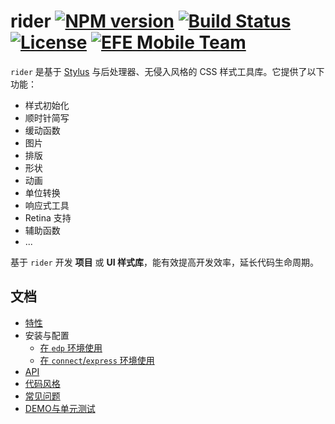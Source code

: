 rider [![NPM version](https://img.shields.io/npm/v/rider.svg?style=flat-square)](https://npmjs.org/package/rider) [![Build Status](https://img.shields.io/travis/ecomfe/rider.svg?style=flat-square)](https://travis-ci.org/ecomfe/rider) [![License](https://img.shields.io/npm/l/rider.svg?style=flat-square)](./LICENSE) [![EFE Mobile Team](https://img.shields.io/badge/EFE-Mobile_Team-blue.svg?style=flat-square)](http://efe.baidu.com)
===

`rider` 是基于 [Stylus](http://stylus-lang.com) 与后处理器、无侵入风格的 CSS 样式工具库。它提供了以下功能：

 * 样式初始化
 * 顺时针简写
 * 缓动函数
 * 图片
 * 排版
 * 形状
 * 动画
 * 单位转换
 * 响应式工具
 * Retina 支持
 * 辅助函数
 * ...

基于 `rider` 开发 **项目** 或 **UI 样式库**，能有效提高开发效率，延长代码生命周期。

## 文档

 * [特性](./doc/feature.md)
 * 安装与配置
     * [在 `edp` 环境使用](https://github.com/ecomfe/edp-provider-rider)
     * [在 `connect`/`express` 环境使用](./doc/connect.md)
 * [API](./doc/api.md)
 * [代码风格](./doc/code-style.md)
 * [常见问题](./doc/faq.md)
 * [DEMO与单元测试](./doc/demo-and-ut.md)
